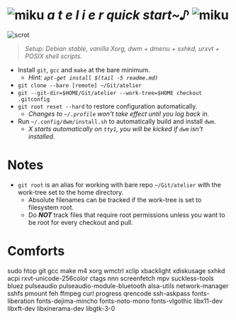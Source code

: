 [scrot]: https://i.imgur.com/VkmRvWr.png
[miku]: https://i.imgur.com/Nr7HV9a.png
# ![miku] _a t e l i e r quick start~♪_ ![miku]
![scrot]
> _Setup: Debian stable, vanilla Xorg, dwm + dmenu + sxhkd, urxvt + POSIX shell scripts._
* Install `git`, `gcc` and `make` at the bare minimum.
	* _Hint: `apt-get install $(tail -5 readme.md)`_
* `git clone --bare [remote] ~/Git/atelier`
* `git --git-dir=$HOME/Git/atelier --work-tree=$HOME checkout .gitconfig`
* `git root reset --hard` to restore configuration automatically.
	* _Changes to `~/.profile` won't take effect until you log back in._
* Run `~/.config/dwm/install.sh` to automatically build and install `dwm`.
	* _X starts automatically on `tty1`, you will be kicked if `dwm` isn't installed._

# Notes
* `git root` is an alias for working with bare repo `~/Git/atelier` with the work-tree set to the home directory.
	* Absolute filenames can be tracked if the work-tree is set to filesystem root.
	* Do _**NOT**_ track files that require root permissions unless you want to be root for every checkout and pull.

# Comforts
sudo htop git gcc make m4 xorg wmctrl xclip xbacklight xdiskusage sxhkd acpi rxvt-unicode-256color
ctags nnn screenfetch mpv suckless-tools bluez pulseaudio pulseaudio-module-bluetooth alsa-utils
network-manager sshfs pmount feh ffmpeg curl progress qrencode ssh-askpass
fonts-liberation fonts-dejima-mincho fonts-noto-mono fonts-vlgothic
libx11-dev libxft-dev libxinerama-dev libgtk-3-0
